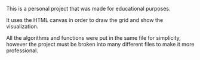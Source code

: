 This is a personal project that was made for educational purposes.

It uses the HTML canvas in order to draw the grid and show the visualization.

All the algorithms and functions were put in the same file for simplicity, however the project must be broken into many different files to make it more professional.
